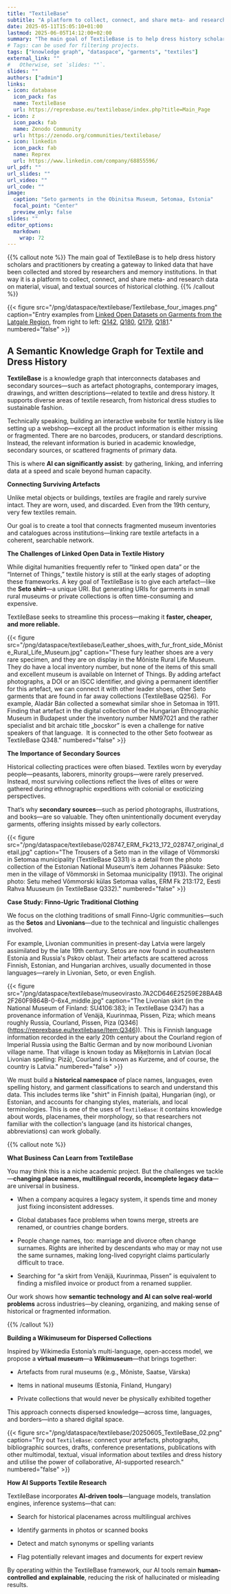 ```yaml
---
title: "TextileBase"
subtitle: "A platform to collect, connect, and share meta- and research data on material, visual, and textual sources of historical clothing" 
date: 2025-05-11T15:05:10+01:00
lastmod: 2025-06-05T14:12:00+02:00
summary: "The main goal of TextileBase is to help dress history scholars and practitioners by creating a gateway to linked data that have been collected and stored by researchers and memory institutions."
# Tags: can be used for filtering projects.
tags: ["knowledge graph", "dataspace", "garments", "textiles"]
external_link: ""
#   Otherwise, set `slides: ""`.
slides: ""
authors: ["admin"]
links:
- icon: database
  icon_pack: fas
  name: TextileBase
  url: https://reprexbase.eu/textilebase/index.php?title=Main_Page
- icon: z
  icon_pack: fab
  name: Zenodo Community
  url: https://zenodo.org/communities/textilebase/
- icon: linkedin
  icon_pack: fab
  name: Reprex
  url: https://www.linkedin.com/company/68855596/
url_pdf: ""
url_slides: ""
url_video: ""
url_code: ""
image:
  caption: "Seto garments in the Obinitsa Museum, Setomaa, Estonia"
  focal_point: "Center"
  preview_only: false
slides: ""
editor_options: 
  markdown: 
    wrap: 72
---
```


{{% callout note %}} The main goal of TextileBase is to help dress history scholars and practitioners by creating a gateway to linked data that have been collected and stored by researchers and memory institutions. In that way it is a platform to collect, connect, and share meta- and research data on material, visual, and textual sources of historical clothing. {{% /callout %}}

<td style="text-align: center;">

{{< figure src="/png/dataspace/textilebase/Textilebase_four_images.png" caption="Entry examples from [Linked Open Datasets on Garments from the Latgale Region](/post/2025-04-07_latgalean_dataset/), from right to left: [Q142](https://reprexbase.eu/textilebase/index.php?title=Item:Q142), [Q180](https://reprexbase.eu/textilebase/index.php?title=Item:Q180), [Q179](https://reprexbase.eu/textilebase/index.php?title=Item:Q179), [Q181](https://reprexbase.eu/textilebase/index.php?title=Item:Q181)." numbered="false" >}}

</td>

## A Semantic Knowledge Graph for Textile and Dress History

**TextileBase** is a knowledge graph that interconnects databases and secondary sources—such as artefact photographs, contemporary images, drawings, and written descriptions—related to textile and dress history. It supports diverse areas of textile research, from historical dress studies to sustainable fashion.

Technically speaking, building an interactive website for textile history is like setting up a webshop—except all the product information is either missing or fragmented. There are no barcodes, producers, or standard descriptions. Instead, the relevant information is buried in academic knowledge, secondary sources, or scattered fragments of primary data.

This is where **AI can significantly assist**: by gathering, linking, and inferring data at a speed and scale beyond human capacity.

**Connecting Surviving Artefacts**

Unlike metal objects or buildings, textiles are fragile and rarely survive intact. They are worn, used, and discarded. Even from the 19th century, very few textiles remain.

Our goal is to create a tool that connects fragmented museum inventories and catalogues across institutions—linking rare textile artefacts in a coherent, searchable network.

**The Challenges of Linked Open Data in Textile History**

While digital humanities frequently refer to “linked open data” or the “Internet of Things,” textile history is still at the early stages of adopting these frameworks. A key goal of TextileBase is to give each artefact—like the **Seto shirt**—a unique URI. But generating URIs for garments in small rural museums or private collections is often time-consuming and expensive.

TextileBase seeks to streamline this process—making it **faster, cheaper, and more reliable.**

<td style="text-align: center;">

{{< figure src="/png/dataspace/textilebase/Leather_shoes_with_fur_front_side_Mõniste_Rural_Life_Museum.jpg" caption="These fury leather shoes are a very rare specimen, and they are on display in the Mõniste Rural Life Museum. They do have a local inventory number, but none of the items of this small and excellent museum is available on Internet of Things. By adding artefact photographs, a DOI or an ISCC identifier, and giving a permanent identifier for this artefact, we can connect it with other leader shoes, other Seto garments that are found in far away collections (TextileBase Q256).  For example, Aladár Bán collected a somewhat similar shoe in Setomaa in 1911. Finding that artefact in the digital collection of the Hungarian Ethnographic Museum in Budapest under the inventory number NM97021 and the rather specialist and bit archaic title „bocskor” is even a challenge for native speakers of that language.  It is connected to the other Seto footwear as TextileBase Q348." numbered="false" >}}

</td>

**The Importance of Secondary Sources**

Historical collecting practices were often biased. Textiles worn by everyday people—peasants, laborers, minority groups—were rarely preserved. Instead, most surviving collections reflect the lives of elites or were gathered during ethnographic expeditions with colonial or exoticizing perspectives.

That’s why **secondary sources**—such as period photographs, illustrations, and books—are so valuable. They often unintentionally document everyday garments, offering insights missed by early collectors.

<td style="text-align: center;">

{{< figure src="/png/dataspace/textilebase/028747_ERM_Fk213_172_028747_original_detail.jpg" caption="The Trousers of a Seto man in the village of Võmmorski in Setomaa municipality (TextileBase Q331) is a detail from the photo collection of the Estonian National Museum’s item Johannes Pääsuke: Seto men in the village of Võmmorski in Setomaa municipality (1913). The original photo: Setu mehed Võmmorski külas Setomaa vallas, ERM Fk 213:172, Eesti Rahva Muuseum (in TextileBase Q332)." numbered="false" >}}

</td>

**Case Study: Finno-Ugric Traditional Clothing**

We focus on the clothing traditions of small Finno-Ugric communities—such as the **Setos** and **Livonians**—due to the technical and linguistic challenges involved.

For example, Livonian communities in present-day Latvia were largely assimilated by the late 19th century. Setos are now found in southeastern Estonia and Russia's Pskov oblast. Their artefacts are scattered across Finnish, Estonian, and Hungarian archives, usually documented in those languages—rarely in Livonian, Seto, or even English.

<td style="text-align: center;">

{{< figure src="/png/dataspace/textilebase/museovirasto.7A2CD646E25259E28BA4B2F260F9864B-0-6x4_middle.jpg" caption="The Livonian skirt (in the National Museum of Finland: SU4106:383; in TextileBase Q347) has a provenance information of Venäjä, Kuurinmaa, Pissen, Piza; which means roughly Russia, Courland, Pissen, Piza (Q346](https://reprexbase.eu/textilebase/Item:Q346)). This is Finnish language information recorded in the early 20th century about the Courland region of Imperial Russia using the Baltic German and by now moribound Livonian village name. That village is known today as Miķeļtornis in Latvian (local Livonian spelling: Pizā), Courland is known as Kurzeme, and of course, the country is Latvia." numbered="false" >}}

</td>

We must build a **historical namespace** of place names, languages, even spelling history, and garment classifications to search and understand this data. This includes terms like "shirt" in Finnish (paita), Hungarian (ing), or Estonian, and accounts for changing styles, materials, and local terminologies. This is one of the uses of `TextileBase`: it contains knowledge about words, placenames, their morphology, so that researchers not familiar with the collection's language (and its historical changes, abbreviations) can work globally.

{{% callout note %}}

**What Business Can Learn from TextileBase**

You may think this is a niche academic project. But the challenges we tackle—**changing place names, multilingual records, incomplete legacy data**—are universal in business.

-   When a company acquires a legacy system, it spends time and money just fixing inconsistent addresses.

-   Global databases face problems when towns merge, streets are renamed, or countries change borders.

-   People change names, too: marriage and divorce often change surnames. Rights are inherited by descendants who may or may not use the same surnames, making long-lived copyright claims particularly difficult to trace.

-   Searching for “a skirt from Venäjä, Kuurinmaa, Pissen” is equivalent to finding a misfiled invoice or product from a renamed supplier.

Our work shows how **semantic technology and AI can solve real-world problems** across industries—by cleaning, organizing, and making sense of historical or fragmented information.

{{% /callout %}}

**Building a Wikimuseum for Dispersed Collections**

Inspired by Wikimedia Estonia’s multi-language, open-access model, we propose a **virtual museum**—a **Wikimuseum**—that brings together:

-   Artefacts from rural museums (e.g., Mõniste, Saatse, Värska)

-   Items in national museums (Estonia, Finland, Hungary)

-   Private collections that would never be physically exhibited together

This approach connects dispersed knowledge—across time, languages, and borders—into a shared digital space.

<td style="text-align: center;">

{{< figure src="/png/dataspace/textilebase/20250605_TextileBase_02.png" caption="Try out `TextileBase`: connect your artefacts, photographs, bibliographic sources, drafts, conference presentations, publications with other multimodal, textual, visual information about textiles and dress history and utilise the power of collaborative, AI-supported research." numbered="false" >}}

</td>

**How AI Supports Textile Research**

TextileBase incorporates **AI-driven tools**—language models, translation engines, inference systems—that can:

-   Search for historical placenames across multilingual archives

-   Identify garments in photos or scanned books

-   Detect and match synonyms or spelling variants

-   Flag potentially relevant images and documents for expert review

By operating within the TextileBase framework, our AI tools remain **human-controlled and explainable**, reducing the risk of hallucinated or misleading results.
